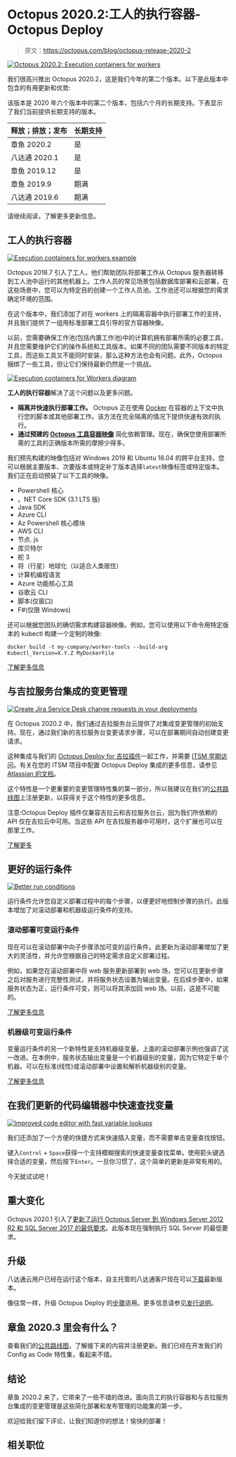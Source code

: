 # Octopus 2020.2:工人的执行容器- Octopus Deploy

> 原文：<https://octopus.com/blog/octopus-release-2020-2>

[![Octopus 2020.2: Execution containers for workers](img/e180b1100f415e0b6b1312a3276850ee.png)](#)

我们很高兴推出 Octopus 2020.2，这是我们今年的第二个版本。以下是此版本中包含的有用更新和优势:

该版本是 2020 年六个版本中的第二个版本，包括六个月的长期支持。下表显示了我们当前提供长期支持的版本。

| 释放；排放；发布 | 长期支持 |
| --- | --- |
| 章鱼 2020.2 | 是 |
| 八达通 2020.1 | 是 |
| 章鱼 2019.12 | 是 |
| 章鱼 2019.9 | 期满 |
| 八达通 2019.6 | 期满 |

请继续阅读，了解更多更新信息。

## 工人的执行容器

[![Execution containers for workers example](img/9fbe026d983382f7b98ea80c0170a11a.png)](#)

Octopus 2018.7 引入了工人，他们帮助团队将部署工作从 Octopus 服务器转移到工人池中运行的其他机器上。工作人员的常见场景包括数据库部署和云部署，在这些场景中，您可以为特定目的创建一个工作人员池。工作池还可以根据您的需求确定环境的范围。

在这个版本中，我们添加了对在 workers 上的隔离容器中执行部署工作的支持，并且我们提供了一组用标准部署工具引导的官方容器映像。

以前，您需要确保工作池(包括内置工作池)中的计算机拥有部署所需的必要工具，并且您需要维护它们的操作系统和工具版本。如果不同的团队需要不同版本的特定工具，而这些工具又不能同时安装，那么这种方法也会有问题。此外，Octopus 捆绑了一些工具，但让它们保持最新仍然是一个挑战。

[![Execution containers for Workers diagram](img/ee0fb015a7d2eab12c85d684a439fcf6.png)](#)

**工人的执行容器**解决了这个问题以及更多问题。

*   **隔离并快速执行部署工作。** Octopus 正在使用 [Docker](https://docker.com) 在容器的上下文中执行您的脚本或其他部署工作。该方法在完全隔离的情况下提供快速有效的执行。
*   **通过预建的 [Octopus 工具容器映像](https://hub.docker.com/r/octopusdeploy/worker-tools)** 简化依赖管理。现在，确保您使用部署所需的工具的正确版本所需的摩擦少得多。

我们预先构建的映像包括对 Windows 2019 和 Ubuntu 18.04 的跨平台支持，您可以根据主要版本、次要版本或特定补丁版本选择`latest`映像标签或特定版本。我们正在启动预装了以下工具的映像。

*   Powershell 核心
*   。NET Core SDK (3.1 LTS 版)
*   Java SDK
*   Azure CLI
*   Az Powershell 核心模块
*   AWS CLI
*   节点. js
*   库贝特尔
*   舵 3
*   将（行星）地球化（以适合人类居住）
*   计算机编程语言
*   Azure 功能核心工具
*   谷歌云 CLI
*   脚本(仅窗口)
*   F#(仅限 Windows)

还可以根据您团队的确切需求构建容器映像。例如，您可以使用以下命令用特定版本的 kubectl 构建一个定制的映像:

```
docker build -t my-company/worker-tools --build-arg Kubectl_Version=X.Y.Z MyDockerFile 
```

[了解更多信息](https://octopus.com/docs/deployment-process/execution-containers-for-workers)

## 与吉拉服务台集成的变更管理

[![Create Jira Service Desk change requests in your deployments](img/ab222854bdfaa8fe1105be235b868fe5.png)](#)

在 Octopus 2020.2 中，我们通过吉拉服务台云提供了对集成变更管理的初始支持。现在，通过我们新的吉拉服务台变更请求步骤，可以在部署期间自动创建变更请求。

这种集成与我们的 [Octopus Deploy for 吉拉插件](https://marketplace.atlassian.com/apps/1220376/octopus-deploy-for-jira)一起工作，并需要 [ITSM 早期访问](https://support.atlassian.com/jira-service-desk-cloud/docs/set-up-an-itsm-project/)。有关在您的 ITSM 项目中配置 Octopus Deploy 集成的更多信息，请参见 [Atlassian 的文档](https://support.atlassian.com/jira-service-desk-cloud/docs/set-up-change-management-for-your-service-desk/)。

这个特性是一个更重要的变更管理特性集的第一部分，所以我建议在我们的[公共路线图](https://octopus.com/roadmap#change-management)上注册更新，以获得关于这个特性的更多信息。

注意:Octopus Deploy 插件仅兼容吉拉云和吉拉服务台云，因为我们所依赖的 API 仅在吉拉云中可用。当这些 API 在吉拉服务器中可用时，这个扩展也可以在那里工作。

[了解更多](https://octopus.com/jira)

## 更好的运行条件

[![Better run conditions](img/70a0f9a3d775f16366a9c1c4bb70d524.png)](#)

运行条件允许您自定义部署过程中的每个步骤，以便更好地控制步骤的执行。此版本增加了对滚动部署和机器级运行条件的支持。

### 滚动部署可变运行条件

现在可以在滚动部署中向子步骤添加可变的运行条件。此更新为滚动部署增加了更大的灵活性，并允许您根据自己的特定需求自定义部署过程。

例如，如果您在滚动部署中将 web 服务更新部署到 web 场，您可以在更新步骤之后对服务进行完整性测试，并将服务状态设置为输出变量。在后续步骤中，如果服务状态为正，运行条件可变，则可以将其添加回 web 场。以前，这是不可能的。

[了解更多信息](https://octopus.com/docs/deployment-process/conditions)

### 机器级可变运行条件

变量运行条件的另一个新特性是支持机器级变量。上面的滚动部署示例也强调了这一改进。在本例中，服务状态输出变量是一个机器级别的变量，因为它特定于单个机器。可以在标准(线性)或滚动部署中设置和解析机器级别的变量。

[了解更多信息](https://octopus.com/docs/deployment-process/conditions#machine-level-variable-expressions)

## 在我们更新的代码编辑器中快速查找变量

[![Improved code editor with fast variable lookups](img/cc61fc7536ab39337aa7e46bf04f063a.png)](#)

我们还添加了一个方便的快捷方式来快速插入变量，而不需要单击变量查找按钮。

键入`Control` + `Space`获得一个支持模糊搜索的快速变量查找菜单。使用箭头键选择合适的变量，然后按下`Enter`。一旦你习惯了，这个简单的更新是非常有用的。

今天就试试吧！

## 重大变化

Octopus 2020.1 引入了[更新了运行 Octopus Server 到 Windows Server 2012 R2 和 SQL Server 2017 的最低要求](https://octopus.com/blog/raising-minimum-requirements-for-octopus-server)。此版本现在强制执行 SQL Server 的最低要求。

## 升级

八达通云用户已经在运行这个版本，自主托管的八达通客户现在可以[下载](https://octopus.com/downloads/2020.2.0)最新版本。

像往常一样，升级 Octopus Deploy 的[步骤](https://octopus.com/docs/administration/upgrading)适用。更多信息请参见[发行说明](https://octopus.com/downloads/compare?to=2020.2.0)。

## 章鱼 2020.3 里会有什么？

查看我们的[公共路线图](https://octopus.com/roadmap)，了解接下来的内容并注册更新。我们已经在开发我们的 Config as Code 特性集，看起来不错。

## 结论

章鱼 2020.2 来了，它带来了一些不错的改进。面向员工的执行容器和与吉拉服务台集成的变更管理是这些简化部署和发布管理的功能集的第一步。

欢迎给我们留下评论，让我们知道你的想法！愉快的部署！

## 相关职位